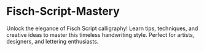 # Fisch-Script-Mastery
Unlock the elegance of Fisch Script calligraphy! Learn tips, techniques, and creative ideas to master this timeless handwriting style. Perfect for artists, designers, and lettering enthusiasts.
